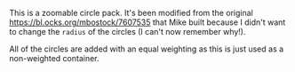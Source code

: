 This is a zoomable circle pack. It's been modified from the original https://bl.ocks.org/mbostock/7607535 that Mike built because I didn't want to change the `radius` of the circles (I can't now remember why!). 

All of the circles are added with an equal weighting as this is just used as a non-weighted container. 